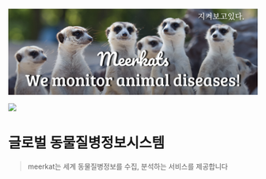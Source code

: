 ![image of meerkats banner](./photo/banner.png)

<img src="https://capsule-render.vercel.app/api?type=cylinder&color=auto&height=300&section=header&text=meerkats&animation=fadeIn&descSize=20&fontSize=120" />

# 글로벌 동물질병정보시스템
> meerkat는 세계 동물질병정보를 수집, 분석하는 서비스를 제공합니다
